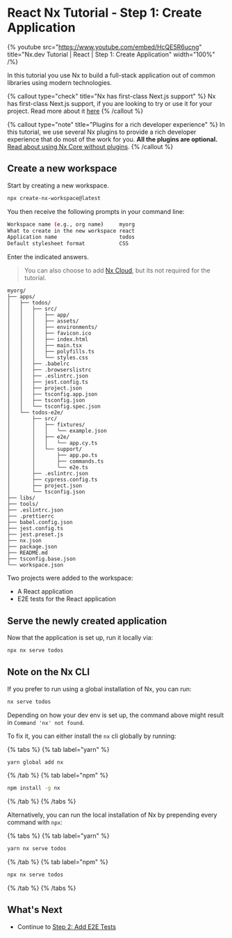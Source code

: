 # React Nx Tutorial - Step 1: Create Application

{% youtube
src="https://www.youtube.com/embed/HcQE5R6ucng"
title="Nx.dev Tutorial | React | Step 1: Create Application"
width="100%" /%}

In this tutorial you use Nx to build a full-stack application out of common libraries using modern technologies.

{% callout type="check" title="Nx has first-class Next.js support" %}
Nx has first-class Next.js support, if you are looking to try or use it for your project. Read more about it [here](/packages/next)
{% /callout %}

{% callout type="note" title="Plugins for a rich developer experience" %}
In this tutorial, we use several Nx plugins to provide a rich developer experience that do most of the work for you. **All the plugins are optional.** [Read about using Nx Core without plugins](/getting-started/nx-core).
{% /callout %}

## Create a new workspace

Start by creating a new workspace.

```bash
npx create-nx-workspace@latest
```

You then receive the following prompts in your command line:

```bash
Workspace name (e.g., org name)     myorg
What to create in the new workspace react
Application name                    todos
Default stylesheet format           CSS
```

Enter the indicated answers.

> You can also choose to add [Nx Cloud](https://nx.app), but its not required for the tutorial.

```treeview
myorg/
├── apps/
│   ├── todos/
│   │   ├── src/
│   │   │   ├── app/
│   │   │   ├── assets/
│   │   │   ├── environments/
│   │   │   ├── favicon.ico
│   │   │   ├── index.html
│   │   │   ├── main.tsx
│   │   │   ├── polyfills.ts
│   │   │   └── styles.css
│   │   ├── .babelrc
│   │   ├── .browserslistrc
│   │   ├── .eslintrc.json
│   │   ├── jest.config.ts
│   │   ├── project.json
│   │   ├── tsconfig.app.json
│   │   ├── tsconfig.json
│   │   └── tsconfig.spec.json
│   └── todos-e2e/
│       ├── src/
│       │   ├── fixtures/
│       │   │   └── example.json
│       │   ├── e2e/
│       │   │   └── app.cy.ts
│       │   └── support/
│       │       ├── app.po.ts
│       │       ├── commands.ts
│       │       └── e2e.ts
│       ├── .eslintrc.json
│       ├── cypress.config.ts
│       ├── project.json
│       └── tsconfig.json
├── libs/
├── tools/
├── .eslintrc.json
├── .prettierrc
├── babel.config.json
├── jest.config.ts
├── jest.preset.js
├── nx.json
├── package.json
├── README.md
├── tsconfig.base.json
└── workspace.json
```

Two projects were added to the workspace:

- A React application
- E2E tests for the React application

## Serve the newly created application

Now that the application is set up, run it locally via:

```bash
npx nx serve todos
```

## Note on the Nx CLI

If you prefer to run using a global installation of Nx, you can run:

```bash
nx serve todos
```

Depending on how your dev env is set up, the command above might result in `Command 'nx' not found`.

To fix it, you can either install the `nx` cli globally by running:

{% tabs %}
{% tab label="yarn" %}

```bash
yarn global add nx
```

{% /tab %}
{% tab label="npm" %}

```bash
npm install -g nx
```

{% /tab %}
{% /tabs %}

Alternatively, you can run the local installation of Nx by prepending every command with `npx`:

{% tabs %}
{% tab label="yarn" %}

```bash
yarn nx serve todos
```

{% /tab %}
{% tab label="npm" %}

```bash
npx nx serve todos
```

{% /tab %}
{% /tabs %}

## What's Next

- Continue to [Step 2: Add E2E Tests](/react-tutorial/02-add-e2e-test)
